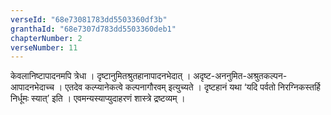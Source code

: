 ```yaml
---
verseId: "68e73081783dd5503360df3b"
granthaId: "68e7307d783dd5503360deb1"
chapterNumber: 2
verseNumber: 11
---
```


केवलानिष्टापादनमपि त्रेधा । दृष्टानुमितश्रुतहानापादनभेदात् । अदृष्ट-अननुमित-अश्रुतकल्पन-आपादनभेदाच्च । एतदेव कल्प्यानेकत्वे कल्पनागौरवम् इत्युच्यते । दृष्टहानं यथा ‘यदि पर्वतो निरग्निकस्तर्हि निर्धूमः स्यात्’ इति । एवमन्यस्याप्युदाहरणं शास्त्रे द्रष्टव्यम् ।
